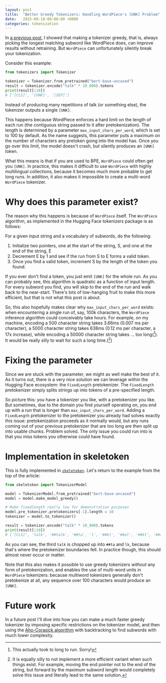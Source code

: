 ```yaml
---
layout: post
title:  "Better Greedy Tokenizers: Handling WordPiece's [UNK] Problem"
date:   2025-09-18-00:00:00 +0000
categories: tokenization 
---
```


In [a previous post](https://stephantul.github.io/blog/greedy/), I showed that making a tokenizer greedy, that is, always picking the longest matching subword like WordPiece does, can improve results without retraining. But `WordPiece` can unfortunately silently break your tokenization.

Consider this example:

```python
from tokenizers import Tokenizer

tokenizer = Tokenizer.from_pretrained("bert-base-uncased")
result = tokenizer.encode("talk" * 10_000).tokens
print(result[:10])
# ['[CLS]', '[UNK]', '[SEP]']
```

Instead of producing many repetitions of talk (or something else), the tokenizer outputs a single `[UNK]`.

This happens because WordPiece enforces a hard limit on the length of each run (the contiguous string passed to it after pretokenization). The length is determined by a parameter `max_input_chars_per_word`, which is set to 100 by default. As the name suggests, this parameter puts a maximum on the number of characters any pretoken going into the model has. Once you go over this limit, the model doesn't crash, but silently produces an `[UNK]` token.

What this means is that if you are used to BPE, `WordPiece` could often get you `[UNK]`. In practice, this makes it difficult to use `WordPiece` with highly multilingual collections, because it becomes much more probable to get long runs. In addition, it also makes it impossible to create a multi-word `WordPiece` tokenizer.

# Why does this parameter exist?

The reason why this happens is because of `WordPiece` itself. The `WordPiece` algorithm, as implemented in the Hugging Face tokenizers package is as follows:

For a given input string and a vocabulary of subwords, do the following:
1. Initialize two pointers, one at the start of the string, S, and one at the end of the string, E
2. Decrement E by 1 and see if the run from S to E forms a valid token.
3. Once you find a valid token, increment S by the length of the token you found.

If you ever don't find a token, you just emit `[UNK]` for the whole run. As you can probably see, this algorithm is quadratic as a function of input length. For every subword you find, you will skip to the end of the run and walk back to the near-start. There's lots of low-hanging fruit to make this more efficient, but that is not what this post is about. 

So, this also hopefully makes clear why `max_input_chars_per_word` exists: when encountering a single run of, say, 100k characters, the `WordPiece` inference algorithm could conceivably take hours. For example, on my machine, encoding a 500 character string takes 3.66ms (0.007 ms per character), a 5000 character string takes 638ms (0.12 ms per character, a 17x increase), while encoding a 50000 character string takes ... too long([^1]). It would be really silly to wait for such a long time.([^2])

# Fixing the parameter

Since we are stuck with the parameter, we might as well make the best of it.
As it turns out, there is a very nice solution we can leverage within the Hugging Face ecosystem: the `FixedLength` pretokenizer. The `FixedLength` pretokenizer simply splits strings up into tokens of a pre-specified length.

So picture this: you have a tokenizer you like, with a pretokenizer you like. But sometimes, due to the domain you find yourself operating on, you end up with a run that is longer than `max_input_chars_per_word`. Adding a `FixedLength` pretokenizer to the pretokenizer you already had solves exactly this issue: pretokenization proceeds as it normally would, but any runs coming out of your previous pretokenizer that are too long are then split up into usable chunks. Problem solved. The only issue you could run into is that you miss tokens you otherwise could have found.

# Implementation in skeletoken

This is fully implemented in [`skeletoken`](https://github.com/stephantul/skeletoken). Let's return to the example from the top of the article:

```python
from skeletoken import TokenizerModel

model = TokenizerModel.from_pretrained("bert-base-uncased")
model = model.make_model_greedy()

# Make fixedlength really low for demonstration purposes
model.pre_tokenizer.pretokenizers[-1].length = 10
tokenizer = model.to_tokenizer()

result = tokenizer.encode("talk" * 10_000).tokens
print(result[:10])
# ['[CLS]', 'talk', '##talk', '##ta', 'l', '##kt', '##al', '##kt', '##al', '##k']
```

As you can see, the third `talk` is chopped up into `##ta` and `lk`, because that's where the pretokenizer boundaries fell. In practice though, this should almost never occur or matter.

Note that this also makes it possible to use greedy tokenizers _without_ any form of pretokenization, and enables the use of multi-word units in `WordPiece` tokenizers: because multiword tokenizers generally don't pretokenize at all, any sequence over 100 characters would produce an `[UNK]`.

# Future work

In a future post I'll dive into how you can make a much faster greedy tokenizer by imposing specific restrictions on the tokenizer model, and then using the [Aho-Corasick algorithm](https://en.wikipedia.org/wiki/Aho%E2%80%93Corasick_algorithm) with backtracking to find subwords with much lower complexity.

[^1]: This actually took to long to run. Sorry!

[^2]: It is equally silly to not implement a more efficient variant when such things exist. For example, moving the end pointer not to the end of the string, but forward by the maximum subword length would completely solve this issue and literally lead to the same solution.








